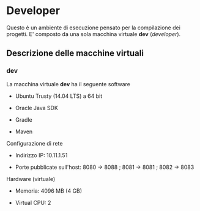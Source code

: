 # Developer

Questo è un ambiente di esecuzione pensato per la compilazione dei progetti.
E' composto da una sola macchina virtuale **dev** (*developer*).

## Descrizione delle macchine virtuali

### dev

La macchina virtuale **dev** ha il seguente software

* Ubuntu Trusty (14.04 LTS) a 64 bit

* Oracle Java SDK

* Gradle

* Maven

Configurazione di rete

* Indirizzo IP: 10.11.1.51

* Porte pubblicate sull'host: 8080 -> 8088 ; 8081 -> 8081 ; 8082 -> 8083

Hardware (virtuale)

* Memoria: 4096 MB (4 GB)

* Virtual CPU: 2
